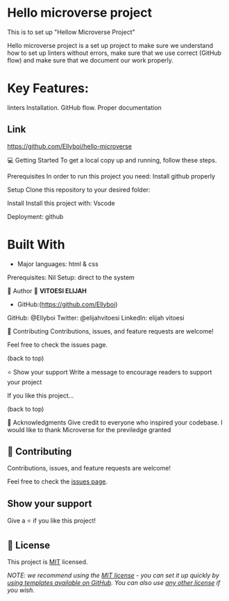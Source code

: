 # Hello microverse project
This is to set up "Hellow Microverse Project"

Hello microverse project is a set up project to make sure we understand how to set up linters without errors, make sure that we use correct (GitHub flow) and make sure that we document our work properly.


# Key Features:
 linters Installation.
 GitHub flow.
 Proper documentation

## Link
https://github.com/Ellyboi/hello-microverse


💻 Getting Started
To get a local copy up and running, follow these steps.

Prerequisites
In order to run this project you need:
Install github properly

Setup
Clone this repository to your desired folder:

Install
Install this project with:
Vscode

Deployment: github

# Built With

- Major languages: html & css


Prerequisites: Nil
Setup: direct to the system


👤 Author
👤 **VITOESI ELIJAH**

- GitHub:(https://github.com/Ellyboi)

GitHub: @Ellyboi
Twitter: @elijahvitoesi
LinkedIn: elijah vitoesi


🤝 Contributing
Contributions, issues, and feature requests are welcome!

Feel free to check the issues page.

(back to top)

⭐️ Show your support
Write a message to encourage readers to support your project

If you like this project...

(back to top)

🙏 Acknowledgments
Give credit to everyone who inspired your codebase.
I would like to thank Microverse for the previledge granted


## 🤝 Contributing

Contributions, issues, and feature requests are welcome!

Feel free to check the [issues page](../../issues/).

## Show your support

Give a ⭐️ if you like this project!


## 📝 License

This project is [MIT](./LICENSE) licensed.

_NOTE: we recommend using the [MIT license](https://choosealicense.com/licenses/mit/) - you can set it up quickly by [using templates available on GitHub](https://docs.github.com/en/communities/setting-up-your-project-for-healthy-contributions/adding-a-license-to-a-repository). You can also use [any other license](https://choosealicense.com/licenses/) if you wish._
